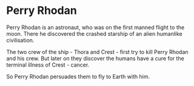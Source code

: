 # Perry Rhodan

Perry Rhodan is an astronaut, who was on the first manned flight to the moon. There he discovered the crashed starship of an alien humanlike civilisation.

The two crew of the ship - Thora and Crest - first try to kill Perry Rhodan and his crew. But later on they discover the humans have a cure for the terminal illness of Crest - cancer.

So Perry Rhodan persuades them to fly to Earth with him.